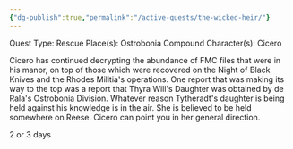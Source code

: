 ```yaml
---
{"dg-publish":true,"permalink":"/active-quests/the-wicked-heir/"}
---
```


Quest Type: Rescue
Place(s): Ostrobonia Compound
Character(s): Cicero

Cicero has continued decrypting the abundance of FMC files that were in his manor, on top of those which were recovered on the Night of Black Knives and the Rhodes Militia's operations. One report that was making its way to the top was a report that Thyra Will's Daughter was obtained by de Rala's Ostrobonia Division. Whatever reason Tytheradt's daughter is being held against his knowledge is in the air. She is believed to be held somewhere on Reese. Cicero can point you in her general direction.

2 or 3 days